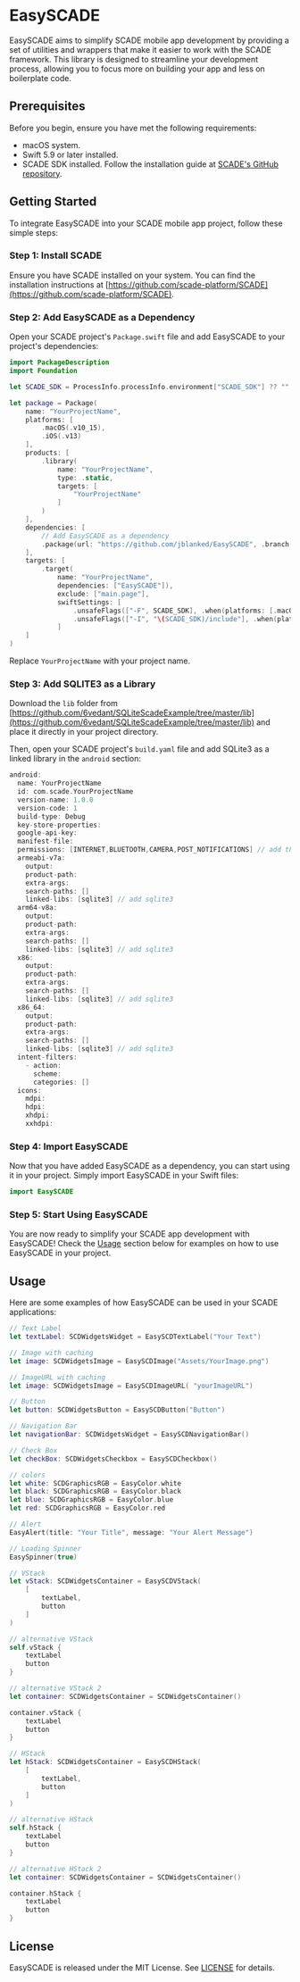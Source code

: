 # EasySCADE

EasySCADE aims to simplify SCADE mobile app development by providing a set of utilities and wrappers that make it easier to work with the SCADE framework. This library is designed to streamline your development process, allowing you to focus more on building your app and less on boilerplate code.

## Prerequisites

Before you begin, ensure you have met the following requirements:
- macOS system.
- Swift 5.9 or later installed.
- SCADE SDK installed. Follow the installation guide at [SCADE's GitHub repository](https://github.com/scade-platform/SCADE).

## Getting Started

To integrate EasySCADE into your SCADE mobile app project, follow these simple steps:

### Step 1: Install SCADE

Ensure you have SCADE installed on your system. You can find the installation instructions at [https://github.com/scade-platform/SCADE](https://github.com/scade-platform/SCADE).

### Step 2: Add EasySCADE as a Dependency

Open your SCADE project's `Package.swift` file and add EasySCADE to your project's dependencies:

```swift
import PackageDescription
import Foundation

let SCADE_SDK = ProcessInfo.processInfo.environment["SCADE_SDK"] ?? ""

let package = Package(
    name: "YourProjectName",
    platforms: [
        .macOS(.v10_15),
        .iOS(.v13)
    ],
    products: [
        .library(
            name: "YourProjectName",
            type: .static,
            targets: [
                "YourProjectName"
            ]
        )
    ],
    dependencies: [
        // Add EasySCADE as a dependency
        .package(url: "https://github.com/jblanked/EasySCADE", .branch("main"))
    ],
    targets: [
        .target(
            name: "YourProjectName",
            dependencies: ["EasySCADE"]),
            exclude: ["main.page"],
            swiftSettings: [
                .unsafeFlags(["-F", SCADE_SDK], .when(platforms: [.macOS, .iOS])),
                .unsafeFlags(["-I", "\(SCADE_SDK)/include"], .when(platforms: [.android])),
            ]
    ]
)
```

Replace `YourProjectName` with your project name.


### Step 3: Add SQLITE3 as a Library

Download the `lib` folder from [https://github.com/6vedant/SQLiteScadeExample/tree/master/lib](https://github.com/6vedant/SQLiteScadeExample/tree/master/lib) and place it directly in your project directory.

Then, open your SCADE project's `build.yaml` file and add SQLite3 as a linked library in the `android` section:

```swift
android:
  name: YourProjectName
  id: com.scade.YourProjectName
  version-name: 1.0.0
  version-code: 1
  build-type: Debug
  key-store-properties:
  google-api-key:
  manifest-file:
  permissions: [INTERNET,BLUETOOTH,CAMERA,POST_NOTIFICATIONS] // add these permissions as well
  armeabi-v7a:
    output: 
    product-path: 
    extra-args:
    search-paths: []
    linked-libs: [sqlite3] // add sqlite3
  arm64-v8a:
    output: 
    product-path: 
    extra-args:
    search-paths: []
    linked-libs: [sqlite3] // add sqlite3
  x86:
    output: 
    product-path: 
    extra-args:
    search-paths: []
    linked-libs: [sqlite3] // add sqlite3
  x86_64:
    output: 
    product-path: 
    extra-args:
    search-paths: []
    linked-libs: [sqlite3] // add sqlite3
  intent-filters:
    - action:
      scheme:
      categories: []
  icons:
    mdpi:
    hdpi:
    xhdpi:
    xxhdpi:

```



### Step 4: Import EasySCADE

Now that you have added EasySCADE as a dependency, you can start using it in your project. Simply import EasySCADE in your Swift files:

```swift
import EasySCADE
```

### Step 5: Start Using EasySCADE

You are now ready to simplify your SCADE app development with EasySCADE! Check the [Usage](#usage) section below for examples on how to use EasySCADE in your project.

## Usage

Here are some examples of how EasySCADE can be used in your SCADE applications:

```swift
// Text Label
let textLabel: SCDWidgetsWidget = EasySCDTextLabel("Your Text")

// Image with caching
let image: SCDWidgetsImage = EasySCDImage("Assets/YourImage.png")

// ImageURL with caching
let image: SCDWidgetsImage = EasySCDImageURL( "yourImageURL")

// Button
let button: SCDWidgetsButton = EasySCDButton("Button")

// Navigation Bar
let navigationBar: SCDWidgetsWidget = EasySCDNavigationBar()

// Check Box
let checkBox: SCDWidgetsCheckbox = EasySCDCheckbox()

// colors
let white: SCDGraphicsRGB = EasyColor.white
let black: SCDGraphicsRGB = EasyColor.black
let blue: SCDGraphicsRGB = EasyColor.blue
let red: SCDGraphicsRGB = EasyColor.red

// Alert
EasyAlert(title: "Your Title", message: "Your Alert Message")

// Loading Spinner
EasySpinner(true)

// VStack
let vStack: SCDWidgetsContainer = EasySCDVStack(
	[
		textLabel,
		button
	]
)

// alternative VStack
self.vStack {
	textLabel
	button
}

// alternative VStack 2
let container: SCDWidgetsContainer = SCDWidgetsContainer()

container.vStack {
	textLabel
	button
}

// HStack
let hStack: SCDWidgetsContainer = EasySCDHStack(
	[
		textLabel,
		button
	]
)

// alternative HStack
self.hStack {
	textLabel
	button
}

// alternative HStack 2
let container: SCDWidgetsContainer = SCDWidgetsContainer()

container.hStack {
	textLabel
	button
}	
```



## License

EasySCADE is released under the MIT License. See [LICENSE](LICENSE) for details.
